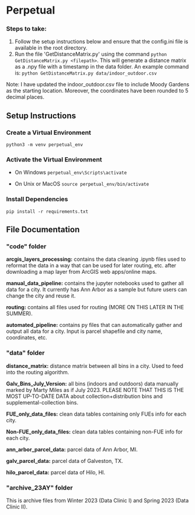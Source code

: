 # Perpetual

### Steps to take:

1. Follow the setup instructions below and ensure that the config.ini file is available in the root directory.
2. Run the file 'GetDistanceMatrix.py' using the command `python GetDistanceMatrix.py <filepath>`. This will generate a distance matrix as a .npy file with a timestamp in the data folder. 
An example command is: `python GetDistanceMatrix.py data/indoor_outdoor.csv` 


Note: I have updated the indoor_outdoor.csv file to include Moody Gardens as the starting location. Moreover, the coordinates have been rounded to 5 decimal places. 

## Setup Instructions

### Create a Virtual Environment
`python3 -m venv perpetual_env`

### Activate the Virtual Environment
- On Windows
`perpetual_env\Scripts\activate`

- On Unix or MacOS
`source perpetual_env/bin/activate`

### Install Dependencies
`pip install -r requirements.txt`

## File Documentation

### "code" folder
**arcgis_layers_processing:** contains the data cleaning .ipynb files used to reformat the data in a way that can be used for later routing, etc. after downloading a map layer from ArcGIS web apps/online maps.<br>

**manual_data_pipeline:** contains the jupyter notebooks used to gather all data for a city. It currently has Ann Arbor as a sample but future users can change the city and reuse it.<br>

**routing:** contains all files used for routing (MORE ON THIS LATER IN THE SUMMER).<br>

**automated_pipeline:** contains py files that can automatically gather and output all data for a city. Input is parcel shapefile and city name, coordinates, etc.

### "data" folder
**distance_matrix:** distance matrix between all bins in a city. Used to feed into the routing algorithm.

**Galv_Bins_July_Version:** all bins (indoors and outdoors) data manually marked by Marty Miles as if July 2023. PLEASE NOTE THAT THIS IS THE MOST UP-TO-DATE DATA about collection+distribution bins and supplemental-collection bins.

**FUE_only_data_files:** clean data tables containing only FUEs info for each city.

**Non-FUE_only_data_files:** clean data tables containing non-FUE info for each city.

**ann_arbor_parcel_data:** parcel data of Ann Arbor, MI. 

**galv_parcel_data:** parcel data of Galveston, TX.

**hilo_parcel_data:** parcel data of Hilo, HI.


### "archive_23AY" folder
This is archive files from Winter 2023 (Data Clinic I) and Spring 2023 (Data Clinic II). 
